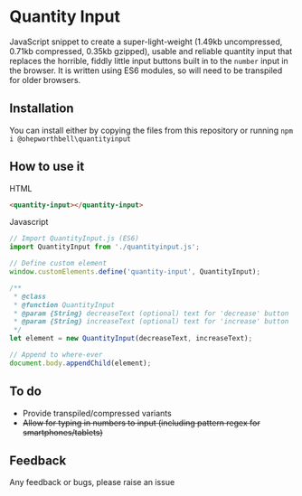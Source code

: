 # Quantity Input #

JavaScript snippet to create a super-light-weight (1.49kb uncompressed, 0.71kb compressed, 0.35kb gzipped), usable and reliable quantity input that replaces the horrible, fiddly little input buttons built in to the `number` input in the browser. It is written using ES6 modules, so will need to be transpiled for older browsers.


## Installation ##

You can install either by copying the files from this repository or running `npm i @ohepworthbell\quantityinput`


## How to use it ##

HTML
```html
<quantity-input></quantity-input>
```

Javascript
```javascript
// Import QuantityInput.js (ES6)
import QuantityInput from './quantityinput.js';

// Define custom element
window.customElements.define('quantity-input', QuantityInput);

/**
 * @class
 * @function QuantityInput
 * @param {String} decreaseText (optional) text for 'decrease' button
 * @param {String} increaseText (optional) text for 'increase' button
 */
let element = new QuantityInput(decreaseText, increaseText);

// Append to where-ever
document.body.appendChild(element);
```


## To do ##

- Provide transpiled/compressed variants
- ~~Allow for typing in numbers to input (including pattern regex for smartphones/tablets)~~


## Feedback ##

Any feedback or bugs, please raise an issue